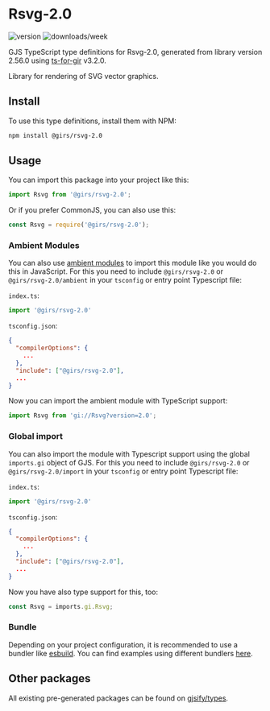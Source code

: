 
# Rsvg-2.0

![version](https://img.shields.io/npm/v/@girs/rsvg-2.0)
![downloads/week](https://img.shields.io/npm/dw/@girs/rsvg-2.0)


GJS TypeScript type definitions for Rsvg-2.0, generated from library version 2.56.0 using [ts-for-gir](https://github.com/gjsify/ts-for-gir) v3.2.0.

Library for rendering of SVG vector graphics.

## Install

To use this type definitions, install them with NPM:
```bash
npm install @girs/rsvg-2.0
```

## Usage

You can import this package into your project like this:
```ts
import Rsvg from '@girs/rsvg-2.0';
```

Or if you prefer CommonJS, you can also use this:
```ts
const Rsvg = require('@girs/rsvg-2.0');
```

### Ambient Modules

You can also use [ambient modules](https://github.com/gjsify/ts-for-gir/tree/main/packages/cli#ambient-modules) to import this module like you would do this in JavaScript.
For this you need to include `@girs/rsvg-2.0` or `@girs/rsvg-2.0/ambient` in your `tsconfig` or entry point Typescript file:

`index.ts`:
```ts
import '@girs/rsvg-2.0'
```

`tsconfig.json`:
```json
{
  "compilerOptions": {
    ...
  },
  "include": ["@girs/rsvg-2.0"],
  ...
}
```

Now you can import the ambient module with TypeScript support: 

```ts
import Rsvg from 'gi://Rsvg?version=2.0';
```

### Global import

You can also import the module with Typescript support using the global `imports.gi` object of GJS.
For this you need to include `@girs/rsvg-2.0` or `@girs/rsvg-2.0/import` in your `tsconfig` or entry point Typescript file:

`index.ts`:
```ts
import '@girs/rsvg-2.0'
```

`tsconfig.json`:
```json
{
  "compilerOptions": {
    ...
  },
  "include": ["@girs/rsvg-2.0"],
  ...
}
```

Now you have also type support for this, too:

```ts
const Rsvg = imports.gi.Rsvg;
```

### Bundle

Depending on your project configuration, it is recommended to use a bundler like [esbuild](https://esbuild.github.io/). You can find examples using different bundlers [here](https://github.com/gjsify/ts-for-gir/tree/main/examples).

## Other packages

All existing pre-generated packages can be found on [gjsify/types](https://github.com/gjsify/types).

